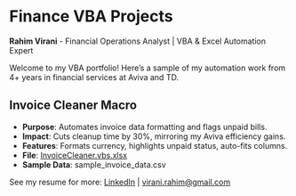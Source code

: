 # Finance VBA Projects
**Rahim Virani** - Financial Operations Analyst | VBA & Excel Automation Expert

Welcome to my VBA portfolio! Here’s a sample of my automation work from 4+ years in financial services at Aviva and TD.

## Invoice Cleaner Macro
- **Purpose**: Automates invoice data formatting and flags unpaid bills.
- **Impact**: Cuts cleanup time by 30%, mirroring my Aviva efficiency gains.
- **Features**: Formats currency, highlights unpaid status, auto-fits columns.
- **File**: [InvoiceCleaner.vbs.xlsx](InvoiceCleaner.vbs.xlsx)
- **Sample Data**: sample_invoice_data.csv

See my resume for more: [LinkedIn](www.linkedin.com/in/rahim-virani-67795327) | virani.rahim@gmail.com
